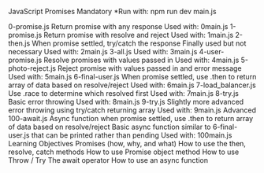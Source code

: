 JavaScript Promises
Mandatory
*Run with: npm run dev main.js

0-promise.js
Return promise with any response
Used with:
0main.js
1-promise.js
Return promise with resolve and reject
Used with:
1main.js
2-then.js
When promise settled, try/catch the response
Finally used but not necessary
Used with:
2main.js
3-all.js
Used with:
3main.js
4-user-promise.js
Resolve promises with values passed in
Used with:
4main.js
5-photo-reject.js
Reject promise with values passed in and error message
Used with:
5main.js
6-final-user.js
When promise settled, use .then to return array of data based on resolve/reject
Used with:
6main.js
7-load_balancer.js
Use .race to determine which resolved first
Used with:
7main.js
8-try.js
Basic error throwing
Used with:
8main.js
9-try.js
Slightly more advanced error throwing using try/catch returning array
Used with:
9main.js
Advanced
100-await.js
Async function when promise settled, use .then to return array of data based on resolve/reject
Basic async function similar to 6-final-user.js that can be printed rather than pending
Used with:
100main.js
Learning Objectives
Promises (how, why, and what)
How to use the then, resolve, catch methods
How to use Promise object method
How to use Throw / Try
The await operator
How to use an async function